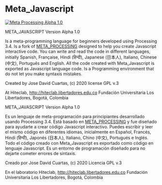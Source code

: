 # Meta_Javascript
[![Meta Processing Alpha 1.0](https://img.youtube.com/vi/bj78B7jIkTU/0.jpg)](https://youtu.be/bj78B7jIkTU "Meta Processing Alpha 1.0")

META_JAVASCRIPT Version Alpha 1.0

Is a meta-programming language for beginners developed using Processing 3.4. 
Is a fork of [META_PROCESSING](https://github.com/hiteclab/Meta_Processing) designed to help you create Javascript interactive code.
You can write and read the code in different languages, initially Spanish, Française, Hindi (हिन्दी), Japanese (日本人), Italiano, Chinese (中文), Português and English.
All the code created with Meta_Javascript is exported as Javascript language code.
Is a Programming environment that do not let you make syntaxis mistakes.


Created by Jose David Cuartas, (c) 2020 
license GPL v.3

At Hiteclab, http://hiteclab.libertadores.edu.co
Fundación Universitaria Los Libertadores, Bogotá, Colombia

META_JAVASCRIPT Version Alpha 1.0
 
Es un lenguaje de meta-programación para principiantes desarrollado usando Processing 3.4.
Está basado en [META_PROCESSING](https://github.com/hiteclab/Meta_Processing) y fue diseñado para ayudarte a crear código Javascript interactivo.
Puedes escribir y leer el mismo código en diferentes idiomas, inicialmente en Español, Francés, Hindi (हिन्दी), Japonés (日本人), Italiano, Chino (中文), Portugués e Inglés.
Todo el código creado con Meta_Javascript es exportado como código en lenguaje Javascript.
Es un entorno de programación diseñado para no dejarte cometer errores de sintaxis. 


Creado por Jose David Cuartas, (c) 2020 
Licencia  GPL v.3


En el laboratorio Hiteclab, http://hiteclab.libertadores.edu.co
Fundación Universitaria Los Libertadores, Bogotá, Colombia
